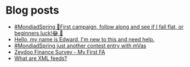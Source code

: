 # Blog posts
<!-- BLOG-POST-LIST:START -->
- [#MondiadSpring 🚀First campaign, follow along and see if I fall flat, or beginners luck!😂  🚀](https://afflift.com/f/threads/mondiadspring-%F0%9F%9A%80first-campaign-follow-along-and-see-if-i-fall-flat-or-beginners-luck-%F0%9F%98%82-%F0%9F%9A%80.10525/)
- [Hello, my name is Edward, I&#39;m new to this and need help.](https://afflift.com/f/threads/hello-my-name-is-edward-im-new-to-this-and-need-help.10536/)
- [#MondiadSpring just another contest entry with mVas](https://afflift.com/f/threads/mondiadspring-just-another-contest-entry-with-mvas.10470/)
- [Zeydoo Finance Survey - My First FA](https://afflift.com/f/threads/zeydoo-finance-survey-my-first-fa.10524/)
- [What are XML feeds?](https://afflift.com/f/threads/what-are-xml-feeds.10542/)
<!-- BLOG-POST-LIST:END -->
